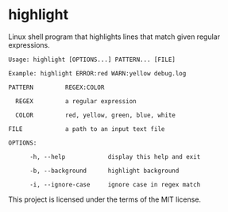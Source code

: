 # highlight
Linux shell program that highlights lines that match given regular expressions.

    Usage: highlight [OPTIONS...] PATTERN... [FILE]

    Example: highlight ERROR:red WARN:yellow debug.log

    PATTERN         REGEX:COLOR

      REGEX         a regular expression
  
      COLOR         red, yellow, green, blue, white
  
    FILE            a path to an input text file

    OPTIONS:

          -h, --help            display this help and exit
  
          -b, --background      highlight background
  
          -i, --ignore-case     ignore case in regex match



This project is licensed under the terms of the MIT license.
